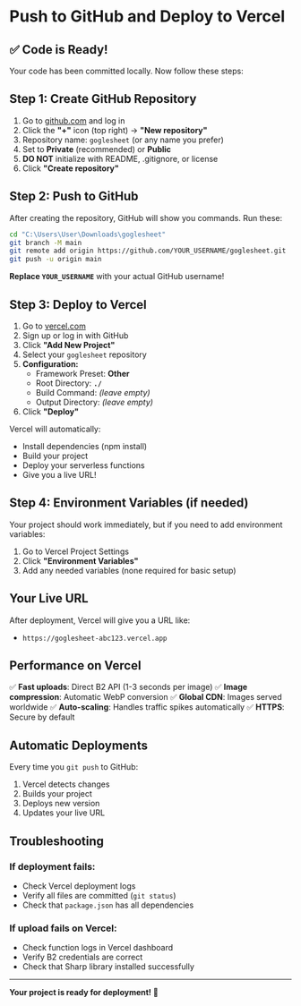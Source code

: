 # Push to GitHub and Deploy to Vercel

## ✅ Code is Ready!

Your code has been committed locally. Now follow these steps:

## Step 1: Create GitHub Repository

1. Go to [github.com](https://github.com) and log in
2. Click the **"+"** icon (top right) → **"New repository"**
3. Repository name: `goglesheet` (or any name you prefer)
4. Set to **Private** (recommended) or **Public**
5. **DO NOT** initialize with README, .gitignore, or license
6. Click **"Create repository"**

## Step 2: Push to GitHub

After creating the repository, GitHub will show you commands. Run these:

```bash
cd "C:\Users\User\Downloads\goglesheet"
git branch -M main
git remote add origin https://github.com/YOUR_USERNAME/goglesheet.git
git push -u origin main
```

**Replace `YOUR_USERNAME`** with your actual GitHub username!

## Step 3: Deploy to Vercel

1. Go to [vercel.com](https://vercel.com)
2. Sign up or log in with GitHub
3. Click **"Add New Project"**
4. Select your `goglesheet` repository
5. **Configuration:**
   - Framework Preset: **Other**
   - Root Directory: **`./`**
   - Build Command: *(leave empty)*
   - Output Directory: *(leave empty)*
6. Click **"Deploy"**

Vercel will automatically:
- Install dependencies (npm install)
- Build your project
- Deploy your serverless functions
- Give you a live URL!

## Step 4: Environment Variables (if needed)

Your project should work immediately, but if you need to add environment variables:

1. Go to Vercel Project Settings
2. Click **"Environment Variables"**
3. Add any needed variables (none required for basic setup)

## Your Live URL

After deployment, Vercel will give you a URL like:
- `https://goglesheet-abc123.vercel.app`

## Performance on Vercel

✅ **Fast uploads**: Direct B2 API (1-3 seconds per image)
✅ **Image compression**: Automatic WebP conversion
✅ **Global CDN**: Images served worldwide
✅ **Auto-scaling**: Handles traffic spikes automatically
✅ **HTTPS**: Secure by default

## Automatic Deployments

Every time you `git push` to GitHub:
1. Vercel detects changes
2. Builds your project
3. Deploys new version
4. Updates your live URL

## Troubleshooting

### If deployment fails:
- Check Vercel deployment logs
- Verify all files are committed (`git status`)
- Check that `package.json` has all dependencies

### If upload fails on Vercel:
- Check function logs in Vercel dashboard
- Verify B2 credentials are correct
- Check that Sharp library installed successfully

---

**Your project is ready for deployment! 🚀**
